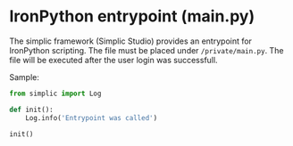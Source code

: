 # IronPython entrypoint (main.py)

The simplic framework (Simplic Studio) provides an entrypoint for IronPython scripting. The file
must be placed under `/private/main.py`. The file will be executed after the user login was successfull.

Sample:

```python
from simplic import Log

def init():
	Log.info('Entrypoint was called')

init()
```
